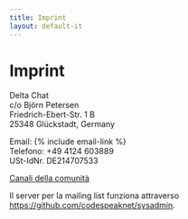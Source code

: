 ```yaml
---
title: Imprint
layout: default-it
---
```




<!-- GENERATED FILE -- DO NOT EDIT -->



# Imprint

Delta Chat  
c/o Björn Petersen  
Friedrich-Ebert-Str. 1 B  
25348 Glückstadt, Germany

Email: {% include email-link %}  
Telefono: +49 4124 603889  
USt-IdNr. DE214707533

[Canali della comunità](contribute)

Il server per la mailing list funziona attraverso <https://github.com/codespeaknet/sysadmin>.
